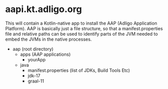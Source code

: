 # aapi.kt.adligo.org
This will contain a Kotlin-native app to install the AAP (Adligo Application Platform).  AAP is basically just a file structure, so that a manifest.properties file and relative paths can be used to identify parts of the JVM needed to embed the JVMs in the native processes.

* aap (root directory)
  * apps (AAP applications)
    * yourApp 
  * java
    * manifest.properties (list of JDKs, Build Tools Etc)
    * jdk-17
    * graal-11 

